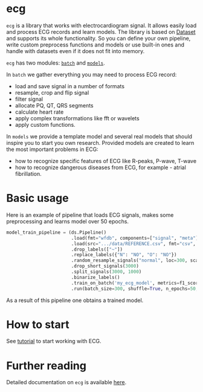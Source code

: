 # ecg

```ecg``` is a library that works with electrocardiogram signal. It allows easily load and process ECG records and learn models. 
The library is based on [Dataset](https://github.com/analysiscenter/dataset/blob/master/README.md) and supports its whole functionality. 
So you can define your own pipeline, write custom preprocess functions and models or use built-in ones and handle with datasets even if it does not fit into memory.

```ecg``` has two modules: [```batch```](doc/batch.md) and [```models```](doc/models.md). 

In ```batch``` we gather everything you may need to process ECG record:
* load and save signal in a number of formats
* resample, crop and flip signal
* filter signal
* allocate PQ, QT, QRS segments
* calculate heart rate
* apply complex transformations like fft or wavelets
* apply custom functions.

In ```models``` we provide a template model and several real models that should inspire you to start you own research.
Provided models are created to learn the most important problems in ECG:
* how to recognize specific features of ECG like R-peaks, P-wave, T-wave
* how to recognize dangerous diseases from ECG, for example - atrial fibrillation.

# Basic usage

Here is an example of pipeline that loads ECG signals, makes some preprocessing and learns model over 50 epochs.
```python
model_train_pipeline = (ds.Pipeline()
                        .load(fmt="wfdb", components=["signal", "meta"])
                        .load(src=".../data/REFERENCE.csv", fmt="csv", components="target")
                        .drop_labels(["~"])
                        .replace_labels({"N": "NO", "O": "NO"})
                        .random_resample_signals("normal", loc=300, scale=10)
                        .drop_short_signals(3000)
                        .split_signals(3000, 1000)
                        .binarize_labels()
                        .train_on_batch('my_ecg_model', metrics=f1_score, average='macro')
                        .run(batch_size=300, shuffle=True, n_epochs=50, prefetch=0))
```
As a result of this pipeline one obtains a trained model.

# How to start

See [tutorial](https://github.com/analysiscenter/ecg/blob/unify_models/doc/tutorial.md) to start working with ECG.

# Further reading

Detailed documentation on ```ecg``` is available [here](https://github.com/analysiscenter/ecg/blob/unify_models/doc/README.md).
